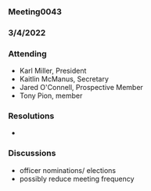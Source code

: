 ### Meeting0043
### 3/4/2022

### Attending

- Karl Miller, President
- Kaitlin McManus, Secretary
- Jared O'Connell, Prospective Member
- Tony Pion, member



### Resolutions

- 

### Discussions 

- officer nominations/ elections 
- possibly reduce meeting frequency 

